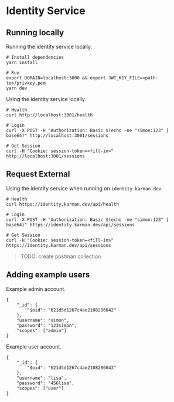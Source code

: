 # Identity Service

## Running locally
Running the identity service locally.
```
# Install dependencies
yarn install

# Run
export DOMAIN=localhost:3000 && export JWT_KEY_FILE=<path-to>/privkey.pem
yarn dev
```

Using the identity service locally.
```
# Health
curl http://localhost:3001/health

# Login
curl -X POST -H "Authorization: Basic $(echo -ne "simon:123" | base64)" http://localhost:3001/sessions

# Get Session
curl -H "Cookie: session-token=<fill-in>" http://localhost:3001/sessions
```

## Request External
Using the identity service when running on `identity.karman.dev`.
```
# Health
curl https://identity.karman.dev/api/health

# Login
curl -X POST -H "Authorization: Basic $(echo -ne "simon:123" | base64)" https://identity.karman.dev/api/sessions

# Get Session
curl -H "Cookie: session-token=<fill-in>" https://identity.karman.dev/api/sessions
```

> TODO: create postman collection

## Adding example users
Example admin account.
```json5
{
    "_id": {
        "$oid": "621d5d1267c4ae2108286042"
    },
    "username": "simon",
    "password": "123simon",
    "scopes": ["admin"]
}
```

Example user account.
```json5
{
    "_id": {
        "$oid": "621d5d1267c4ae2108286043"
    },
    "username": "lisa",
    "password": "456lisa",
    "scopes": ["user"]
}
```
